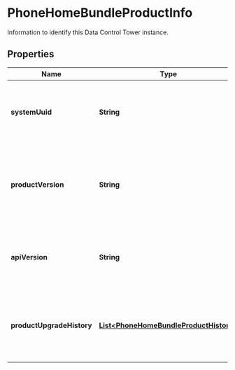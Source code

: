

# PhoneHomeBundleProductInfo

Information to identify this Data Control Tower instance.

## Properties

| Name | Type | Description | Notes |
|------------ | ------------- | ------------- | -------------|
|**systemUuid** | **String** | A unique identifier for this Data Control Tower instance. |  |
|**productVersion** | **String** | The currently running version of this instance of Data Control Tower. |  |
|**apiVersion** | **String** | The API version in use for this instance of Data Control Tower. |  |
|**productUpgradeHistory** | [**List&lt;PhoneHomeBundleProductHistory&gt;**](PhoneHomeBundleProductHistory.md) | The upgrade history of this instance of Data Control Tower. |  |



